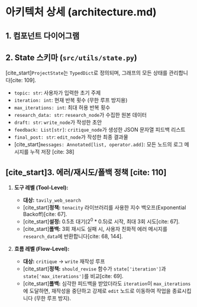 # 아키텍처 상세 (architecture.md)

## 1. 컴포넌트 다이어그램



## 2. State 스키마 (`src/utils/state.py`)

[cite_start]`ProjectState`는 `TypedDict`로 정의되며, 그래프의 모든 상태를 관리합니다[cite: 109].

* `topic: str`: 사용자가 입력한 초기 주제
* `iteration: int`: 현재 반복 횟수 (무한 루프 방지용)
* `max_iterations: int`: 최대 허용 반복 횟수
* `research_data: str`: `research_node`가 수집한 원본 데이터
* `draft: str`: `write_node`가 작성한 초안
* `feedback: List[str]`: `critique_node`가 생성한 JSON 문자열 피드백 리스트
* `final_post: str`: `edit_node`가 작성한 최종 결과물
* [cite_start]`messages: Annotated[list, operator.add]`: 모든 노드의 로그 메시지를 누적 저장 [cite: 38]

## [cite_start]3. 에러/재시도/폴백 정책 [cite: 110]

1.  **도구 레벨 (Tool-Level):**
    * **대상:** `tavily_web_search`
    * [cite_start]**정책:** `tenacity` 라이브러리를 사용한 지수 백오프(Exponential Backoff)[cite: 67].
    * [cite_start]**설정:** 0.5초 대기($2^0 * 0.5$)로 시작, 최대 3회 시도[cite: 67].
    * [cite_start]**폴백:** 3회 재시도 실패 시, 사용자 친화적 에러 메시지를 `research_data`에 반환합니다[cite: 68, 144].

2.  **흐름 레벨 (Flow-Level):**
    * **대상:** `critique` $\rightarrow$ `write` 재작성 루프
    * [cite_start]**정책:** `should_revise` 함수가 `state['iteration']`과 `state['max_iterations']`를 비교[cite: 69].
    * [cite_start]**폴백:** 심각한 피드백을 받았더라도 `iteration`이 `max_iterations`에 도달하면, 재작성을 중단하고 강제로 `edit` 노드로 이동하여 작업을 종료시킵니다 (무한 루프 방지).